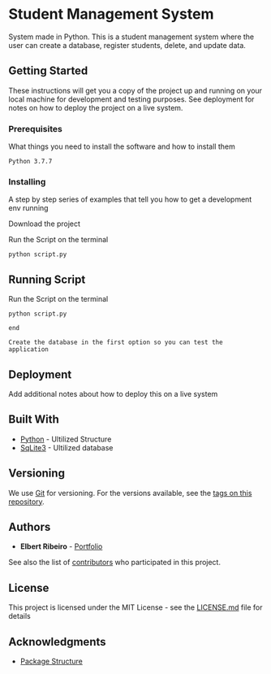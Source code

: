 # Student Management System

System made in Python. This is a student management system where the user can create a database, register students, delete, and update data.

## Getting Started

These instructions will get you a copy of the project up and running on your local machine for development and testing purposes. See deployment for notes on how to deploy the project on a live system.

### Prerequisites

What things you need to install the software and how to install them

```
Python 3.7.7
```

### Installing

A step by step series of examples that tell you how to get a development env running

Download the project

Run the Script on the terminal

```
python script.py
```


## Running Script

Run the Script on the terminal


```
python script.py

end

Create the database in the first option so you can test the application
```


## Deployment

Add additional notes about how to deploy this on a live system

## Built With

* [Python](https://docs.python.org/3/) - Ultilized Structure
* [SqLite3](https://docs.python.org/3.3/library/sqlite3.html) - Ultilized database


## Versioning

We use [Git](https://git-scm.com/) for versioning. For the versions available, see the [tags on this repository](https://github.com/ElbertRibeiro/Student-Management-System/tags). 

## Authors

* **Elbert Ribeiro** - <!--** -->[Portfolio](http://elbertribeiro.github.io/)

See also the list of [contributors](https://github.com/ElbertRibeiro/Student-Management-System/graphs/contributors) who participated in this project.

## License

This project is licensed under the MIT License - see the [LICENSE.md](LICENSE.md) file for details

## Acknowledgments

* [Package Structure](http://as.ynchrono.us/2007/12/filesystem-structure-of-python-project_21.html)